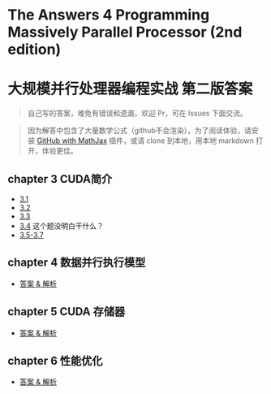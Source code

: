 # The Answers 4 Programming Massively Parallel Processor (2nd edition)
# 大规模并行处理器编程实战 第二版答案

> 自己写的答案，难免有错误和遗漏，欢迎 Pr，可在 Issues 下面交流。

> 因为解答中包含了大量数学公式（github不会渲染），为了阅读体验，请安装 [GitHub with MathJax](https://github.com/orsharir/github-mathjax/) 插件，或请 clone 到本地，用本地 markdown 打开，体验更佳。

## chapter 3 CUDA简介
* [3.1](./ch3.Introduction%20CUDA/ans3.1/ans.md)
* [3.2](./ch3.Introduction%20CUDA/ans3.2)
* [3.3](./ch3.Introduction%20CUDA/ans3.3/ans.md)    
* [3.4](./ch3.Introduction%20CUDA/ans3.4/ans.md) 这个题没明白干什么？ 
* [3.5-3.7](./ch3.Introduction%20CUDA/ans3.5/ans.md)

## chapter 4 数据并行执行模型
* [答案 & 解析](./ch4.Data%20Parallel%20Execution%20Model/ans.md)

## chapter 5 CUDA 存储器
* [答案 & 解析](./ch5.CUDA%20memories/ans.md)

## chapter 6 性能优化
* [答案 & 解析](./ch6.improve%20Performance/ans.md)

